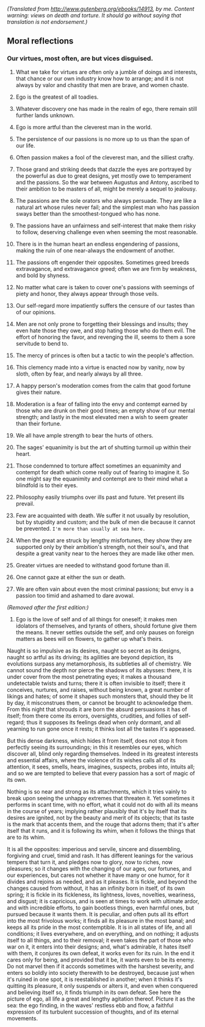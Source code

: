 *(Translated from http://www.gutenberg.org/ebooks/14913, by me. Content warning: views on death and torture. It should go without saying that translation is not endorsement.)*

## Moral reflections

### Our virtues, most often, are but vices disguised.

1. What we take for virtues are often only a jumble of doings and
interests, that chance or our own industry know how to arrange; and it is
not always by valor and chastity that men are brave, and women
chaste.

2. Ego is the greatest of all toadies.

3. Whatever discovery one has made in the realm of ego, there
remain still further lands unknown.

4. Ego is more artful than the cleverest man in the world.

5. The persistence of our passions is no more up to us than the span
of our life.

6. Often passion makes a fool of the cleverest man, and the silliest crafty.

7. Those grand and striking deeds that dazzle the eyes are portrayed by
the powerful as due to great designs, yet mostly owe to temperament
and the passions. So the war between Augustus and Antony, ascribed to their
ambition to be masters of all, might be merely a sequel to jealousy.

8. The passions are the sole orators who always persuade. They are
like a natural art whose rules never fail; and the simplest man who
has passion sways better than the smoothest-tongued who has none.

9. The passions have an unfairness and self-interest that make them
risky to follow, deserving challenge even when seeming the most
reasonable.

10. There is in the human heart an endless engendering of passions,
making the ruin of one near-always the endowment of another.

11. The passions oft engender their opposites. Sometimes greed breeds
extravagance, and extravagance greed; often we are firm by weakness,
and bold by shyness.

12. No matter what care is taken to cover one's passions with seemings
of piety and honor, they always appear through those veils.

13. Our self-regard more impatiently suffers the censure of our tastes
than of our opinions.

14. Men are not only prone to forgetting their blessings and insults;
they even hate those they owe, and stop hating those who do them
evil. The effort of honoring the favor, and revenging the ill, seems to
them a sore servitude to bend to.

15. The mercy of princes is often but a tactic to win the people's
affection.

16. This clemency made into a virtue is enacted now by vanity,
now by sloth, often by fear, and nearly always by all three.

17. A happy person's moderation comes from the calm that good fortune
gives their nature.

18. Moderation is a fear of falling into the envy and contempt earned
by those who are drunk on their good times; an empty show of our mental
strength; and lastly in the most elevated men a wish to seem greater
than their fortune.

19. We all have ample strength to bear the hurts of others.

20. The sages' equanimity is but the art of shutting turmoil up
within their heart.

21. Those condemned to torture affect sometimes an equanimity and
contempt for death which come really out of fearing to imagine it. So
one might say the equanimity and contempt are to their mind what a
blindfold is to their eyes.

22. Philosophy easily triumphs over ills past and future. Yet present
ills prevail.

23. Few are acquainted with death. We suffer it not usually by
resolution, but by stupidity and custom; and the bulk of men die
because it cannot be prevented.
`I'm more than usually at sea here.`

24. When the great are struck by lengthy misfortunes, they show
they are supported only by their ambition's strength, not their
soul's, and that despite a great vanity near to the heroes they are
made like other men.

25. Greater virtues are needed to withstand good fortune than ill.

26. One cannot gaze at either the sun or death.

27. We are often vain about even the most criminal passions; but envy is a
passion too timid and ashamed to dare avowal.

*(Removed after the first edition:)*

1. Ego is the love of self and of all things for oneself; it makes
men idolators of themselves, and tyrants of others, should fortune give
them the means. It never settles outside the self, and only pauses on
foreign matters as bees will on flowers, to gather up what's theirs.

Naught is so impulsive as its desires, naught so secret as its
designs, naught so artful as its driving; its agilities are beyond
depiction, its evolutions surpass any metamorphosis, its subtleties
all of chemistry.
We cannot sound the depth nor pierce the shadows of its abysses:
there, it is under cover from the most penetrating eyes; it makes a
thousand undetectable twists and turns; there it is often invisible to
itself; there it conceives, nurtures, and raises, without being
known, a great number of likings and hates; of some it shapes such
monsters that, should they be lit by day, it misconstrues them,
or cannot be brought to acknowledge them.
From this night that shrouds it are born the absurd persuasions it has of
itself; from there come its errors, oversights, crudities, and follies
of self-regard; thus it supposes its feelings dead when only
dormant, and all yearning to run gone once it rests; it thinks lost all
the tastes it's appeased.

But this dense darkness, which hides it from itself, does not stop it
from perfectly seeing its surroundings; in this it resembles our eyes,
which discover all, blind only regarding themselves.
Indeed in its greatest interests and essential affairs, where the
violence of its wishes calls all of its attention, it sees, smells,
hears, imagines, suspects, probes into, intuits all; and so we are tempted to
believe that every passion has a sort of magic of its own.

Nothing is so near and strong as its attachments, which it tries
vainly to break upon seeing the unhappy extremes that threaten
it.
Yet sometimes it performs in scant time, with no effort, what it
could not do with all its means in the course of
years; implying rather plausibly that it's by itself that its desires are
ignited, not by the beauty and merit of its objects; that its
taste is the mark that accents them, and the rouge that adorns them;
that it's after itself that it runs, and it is following its whim, when it
follows the things that are to its whim.

It is all the opposites: imperious and servile, sincere and
dissembling, forgiving and cruel, timid and rash. It has different
leanings for the various tempers that turn it, and pledges
now to glory, now to riches, now pleasures; so it changes with the
changing of our ages, our fortunes, and our experiences, but cares not
whether it have many or one humor, for it divides and rejoins as
needed, and as it pleases. It is fickle, and beyond the changes
caused from without, it has an infinity born in itself, of
its own spring; it is fickle in its fickleness, its lightness, loves,
novelties, weariness, and disgust; it is capricious, and is seen
at times to work with ultimate ardor, and with incredible
efforts, to gain bootless things, even harmful ones, but pursued
because it wants them. It is peculiar, and often puts all its effort
into the most frivolous works; it finds all its pleasure in the most
banal; and keeps all its pride in the most
contemptible.  It is in all states of life, and all conditions; it
lives everywhere, and on everything, and on
nothing; it adjusts itself to all things, and to their removal;
it even takes the part of those who war on it,
it enters into their designs; and, what's admirable, it hates itself
with them, it conjures its own defeat, it works even for its ruin. In
the end it cares only for being, and provided that it be, it wants
even to be its enemy. Do not marvel then if it accords sometimes
with the harshest severity, and enters so boldly into society therewith
to be destroyed, because just when it's ruined in one spot, it is
reestablished in another; when it thinks it's quitting its pleasure, it
only suspends or alters it, and even when conquered and
believing itself so, it finds triumph in its own defeat. See here the
picture of ego, all life a great and lengthy agitation thereof.
Picture it as the sea: the ego finding, in the
waves' restless ebb and flow, a faithful expression of
its turbulent succession of thoughts, and of its eternal movements.
